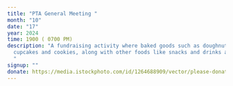 ```yaml
---
title: "PTA General Meeting "
month: "10"
date: "17"
year: 2024
time: 1900 ( 0700 PM)
description: "A fundraising activity where baked goods such as doughnuts,
  cupcakes and cookies, along with other foods like snacks and drinks are sold.
  "
signup: ""
donate: https://media.istockphoto.com/id/1264688909/vector/please-donate-vector-sign.jpg?s=612x612&w=0&k=20&c=F3eMz3_c-JDeOZ4LLoX4jzCBEolnB_SZCoygJAMMMgQ=
---
```

